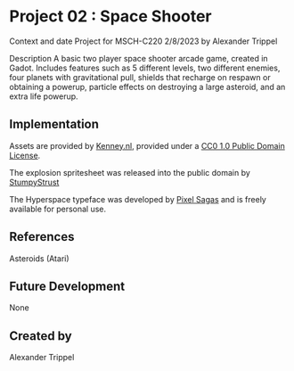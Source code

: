 # Project 02 : Space Shooter
Context and date
Project for MSCH-C220 2/8/2023 by Alexander Trippel

Description
A basic two player space shooter arcade game, created in Gadot. Includes features such as 5 different levels, two different enemies, four planets with gravitational pull, shields that recharge on respawn or obtaining a powerup, particle effects on destroying a large asteroid, and an extra life powerup.

## Implementation
Assets are provided by [Kenney.nl](https://kenney.nl/assets/space-shooter-redux), provided under a [CC0 1.0 Public Domain License](https://creativecommons.org/publicdomain/zero/1.0/).

The explosion spritesheet was released into the public domain by [StumpyStrust](https://opengameart.org/content/explosion-sheet)

The Hyperspace typeface was developed by [Pixel Sagas](https://www.dafont.com/hyperspace.font) and is freely available for personal use.

## References
Asteroids (Atari)

## Future Development
None

## Created by
Alexander Trippel
